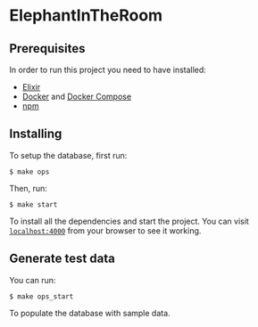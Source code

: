 # ElephantInTheRoom

## Prerequisites

In order to run this project you need to have installed:

* [Elixir](https://elixir-lang.org/)
* [Docker](https://www.docker.com/) and [Docker Compose](https://docs.docker.com/compose/)
* [npm](https://www.npmjs.com/)

## Installing

To setup the database, first run:

```
$ make ops
```

Then, run:

```
$ make start
```

To install all the dependencies and start the project.
You can visit [`localhost:4000`](http://localhost:4000) from your browser to see it working.

## Generate test data

You can run:

```
$ make ops_start
```

To populate the database with sample data.
